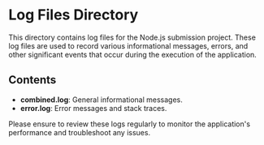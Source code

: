 # Log Files Directory

This directory contains log files for the Node.js submission project. These log files are used to record various informational messages, errors, and other significant events that occur during the execution of the application.

## Contents

- **combined.log**: General informational messages.
- **error.log**: Error messages and stack traces.

Please ensure to review these logs regularly to monitor the application's performance and troubleshoot any issues.